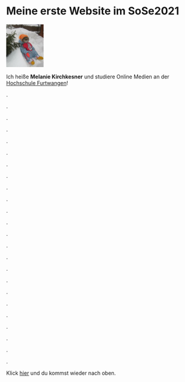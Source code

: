 <!DOCTYPE html>
<html lang="de">

<head>
<meta charset="utf-8">
<title>Webseite 1</title>
</head>

<body>
<h1 id="Anker">Meine erste Website im SoSe2021</h1>
<img src="CutieCat.jpeg" width="100">
<p>Ich heiße <b>Melanie Kirchkesner</b> und studiere Online Medien an der <a href="https://www.hs-furtwangen.de">Hochschule Furtwangen</a>!</p>
<p>.</p>
<p>.</p>
<p>.</p>
<p>.</p>
<p>.</p>
<p>.</p>
<p>.</p>
<p>.</p>
<p>.</p>
<p>.</p>
<p>.</p>
<p>.</p>
<p>.</p>
<p>.</p>
<p>.</p>
<p>.</p>
<p>.</p>
<p>.</p>
<p>.</p>
<p>.</p>
<p>.</p>
<p>.</p>
<p>.</p>
<p>.</p>
<p>Klick <a href="#Anker">hier</a> und du kommst wieder nach oben.</p>
</body>

</html>